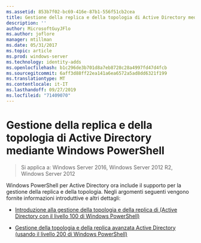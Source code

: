 ```yaml
---
ms.assetid: 853b7f02-bc69-416e-87b1-556f51cb2cea
title: Gestione della replica e della topologia di Active Directory mediante Windows PowerShell
description: ''
author: MicrosoftGuyJFlo
ms.author: joflore
manager: mtillman
ms.date: 05/31/2017
ms.topic: article
ms.prod: windows-server
ms.technology: identity-adds
ms.openlocfilehash: b1c296de3b701d8a7eb8728c28a4997fd47d4fcb
ms.sourcegitcommit: 6aff3d88ff22ea141a6ea6572a5ad8dd6321f199
ms.translationtype: MT
ms.contentlocale: it-IT
ms.lasthandoff: 09/27/2019
ms.locfileid: "71409070"
---
```

# <a name="active-directory-replication-and-topology-management-using-windows-powershell"></a>Gestione della replica e della topologia di Active Directory mediante Windows PowerShell

>Si applica a: Windows Server 2016, Windows Server 2012 R2, Windows Server 2012

Windows PowerShell per Active Directory ora include il supporto per la gestione della replica e della topologia. Negli argomenti seguenti vengono fornite informazioni introduttive e altri dettagli:  
  
-   [Introduzione alla gestione della topologia e della replica di &#40;Active Directory con il livello 100 di Windows PowerShell&#41;](../../../ad-ds/manage/powershell/Introduction-to-Active-Directory-Replication-and-Topology-Management-Using-Windows-PowerShell--Level-100-.md)  
  
-   [Gestione della topologia e della replica avanzata Active Directory &#40;usando il livello 200 di Windows PowerShell&#41;](../../../ad-ds/manage/powershell/Advanced-Active-Directory-Replication-and-Topology-Management-Using-Windows-PowerShell--Level-200-.md)  
  


